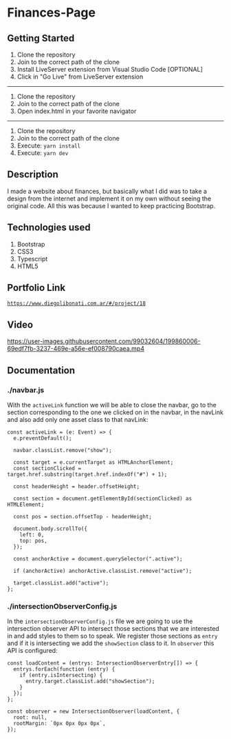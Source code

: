 # Finances-Page

## Getting Started

1. Clone the repository
2. Join to the correct path of the clone
3. Install LiveServer extension from Visual Studio Code [OPTIONAL]
4. Click in "Go Live" from LiveServer extension

---

1. Clone the repository
2. Join to the correct path of the clone
3. Open index.html in your favorite navigator

---

1. Clone the repository
2. Join to the correct path of the clone
3. Execute: `yarn install`
4. Execute: `yarn dev`

## Description

I made a website about finances, but basically what I did was to take a design from the internet and implement it on my own without seeing the original code. All this was because I wanted to keep practicing Bootstrap.

## Technologies used

1. Bootstrap
2. CSS3
3. Typescript
4. HTML5

## Portfolio Link

[`https://www.diegolibonati.com.ar/#/project/18`](https://www.diegolibonati.com.ar/#/project/18)

## Video

https://user-images.githubusercontent.com/99032604/199860006-69edf7fb-3237-469e-a56e-ef008790caea.mp4

## Documentation

### ./navbar.js

With the `activeLink` function we will be able to close the navbar, go to the section corresponding to the one we clicked on in the navbar, in the navLink and also add only one asset class to that navLink:

```
const activeLink = (e: Event) => {
  e.preventDefault();

  navbar.classList.remove("show");

  const target = e.currentTarget as HTMLAnchorElement;
  const sectionClicked = target.href.substring(target.href.indexOf("#") + 1);

  const headerHeight = header.offsetHeight;

  const section = document.getElementById(sectionClicked) as HTMLElement;

  const pos = section.offsetTop - headerHeight;

  document.body.scrollTo({
    left: 0,
    top: pos,
  });

  const anchorActive = document.querySelector(".active");

  if (anchorActive) anchorActive.classList.remove("active");

  target.classList.add("active");
};
```

### ./intersectionObserverConfig.js

In the `intersectionObserverConfig.js` file we are going to use the intersection observer API to intersect those sections that we are interested in and add styles to them so to speak. We register those sections as `entry` and if it is intersecting we add the `showSection` class to it. In `observer` this API is configured:

```
const loadContent = (entrys: IntersectionObserverEntry[]) => {
  entrys.forEach(function (entry) {
    if (entry.isIntersecting) {
      entry.target.classList.add("showSection");
    }
  });
};

const observer = new IntersectionObserver(loadContent, {
  root: null,
  rootMargin: `0px 0px 0px 0px`,
});
```
